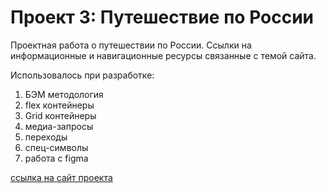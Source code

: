 # Проект 3: Путешествие по России 

Проектная работа о путешествии по России. Ссылки на информационные и навигационные ресурсы связанные с темой сайта.

Использовалось при разработке:
1. БЭМ методология
2. flex контейнеры
3. Grid контейнеры
4. медиа-запросы
5. переходы
6. спец-символы
7. работа с figma

[ссылка на сайт проекта](https://iproggram.github.io/russian-travel/ "Путешествия по России")